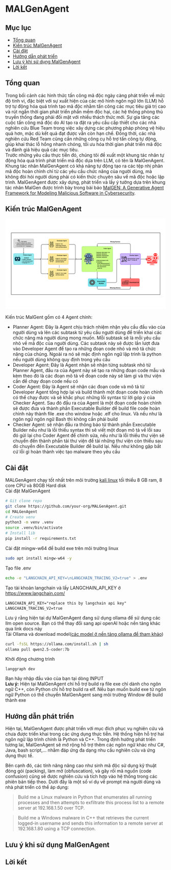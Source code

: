 # MALGenAgent

  
    
## Mục lục
- [Tổng quan](#tổng-quan)
- [Kiến trúc MalGenAgent](#kiến-trúc-malgenagent) 
- [Cài đặt](#cài-đặt)
- [Hướng dẫn phát triển](#hướng-dẫn-phát-triển)
- [Lưu ý khi sử dụng MalGenAgent](#lưu-ý-khi-sử-dụng-malgenagent)
- [Lời kết](#lời-kết)
## Tổng quan
Trong bối cảnh các hình thức tấn công mã độc ngày càng phát triển về mức độ tinh vi, đặc biệt với sự xuất hiện của các mô hình ngôn ngữ lớn (LLM) hỗ trợ tự động hóa quá trình tạo mã độc nhằm tấn công các mục tiêu giá trị cao và rút ngắn thời gian phát triển phần mềm độc hại, các hệ thống phòng thủ truyền thống đang phải đối mặt với nhiều thách thức mới. Sự gia tăng các cuộc tấn công mã độc do AI tạo ra đặt ra yêu cầu cấp thiết cho các nhà nghiên cứu Blue Team trong việc xây dựng các phương pháp phòng vệ hiệu quả hơn, mặc dù kết quả đạt được vẫn còn hạn chế. Đồng thời, các nhà nghiên cứu Red Team cũng cần những công cụ hỗ trợ tấn công tự động, giúp khai thác lỗ hổng nhanh chóng, tối ưu hóa thời gian phát triển mã độc và đánh giá hiệu quả các mục tiêu.   
Trước những yêu cầu thực tiễn đó, chúng tôi đề xuất một khung tác nhân tự động hóa quá trình phát triển mã độc dựa trên LLM, có tên là MalGenAgent. Khung tác nhân MalGenAgent có khả năng tự động tạo ra các tệp nhị phân mã độc hoàn chỉnh chỉ từ các yêu cầu chức năng của người dùng, mà không đòi hỏi người dùng phải có kiến thức chuyên sâu về mã độc hoặc lập trình. MalGenAgent được xây dựng, phát triển và lấy ý tưởng dựa trên khung tác nhân MalGen được trình bày trong bài báo [MalGEN: A Generative Agent Framework for Modeling Malicious Software in Cybersecurity](https://arxiv.org/pdf/2506.07586).
## Kiến trúc MalGenAgent
![image-MalGenAgent](image/1_MalGenAgentImage.png)

Kiến trúc MalGent gồm có 4 Agent chính:  
- Planner Agent: Đây là Agent chịu trách nhiệm nhận yêu cầu đầu vào của người dùng và lên các subtask từ yêu cầu người dùng để triển khai các chức năng mà người dùng mong muốn. Mỗi subtask sẽ là mỗi yêu cầu nhỏ về mã độc của người dùng. Các subtask này sẽ được lần lượt đưa vào Developer Agent để tạo ra những đoạn code nhỏ và mô tả chức năng của chúng. Ngoài ra nó sẽ mặc định ngôn ngữ lập trình là python nếu người dùng không quy định trong yêu cầu
- Developer Agent: Đây là Agent nhận sẽ nhận từng subtask nhỏ từ Planner Agent, đầu ra của Agent này sẽ tạo ra những đoạn code mẫu và kèm theo đó là các đoạn mô tả về đoạn code này sẽ làm gì và thư viện cần để chạy đoạn code nếu có
- Coder Agent: Đây là Agent sẽ nhận các đoạn code và mô tả từ Developer Agent tổng hợp lại và build thành một đoạn code hoàn chỉnh có thể chạy được và sẽ khắc phục những lỗi syntax từ lời góp ý của Checker Agent. Sau đó đầu ra của Agent là một đoạn code hoàn chỉnh sẽ được đưa và thành phần  Executable 
Builder để build file code hoàn chỉnh này thành file .exe cho window hoặc .elf cho linux. Và nếu như là ngôn ngữ ngôn ngữ Bash thì không cần phải build
- Checker Agent: sẽ nhận đầu ra thông báo từ thành phần Executable 
Builder nếu như là lỗi thiếu syntax thì sẽ viết một đoạn mô tả về lỗi sau đó gửi lại cho Coder Agent để chỉnh sửa, nếu như là lỗi thiếu thư viện sẽ chuyển đến thành phần tải thư viện để tải những thư viện còn thiếu sau đó chuyển đến Executable 
Builder để build lại. Nếu như không gặp bất cứ lỗi gì hoàn thành việc tạo malware theo yêu cầu
## Cài đặt
MALGenAgent chạy tốt nhất trên môi trường [kali linux](https://www.kali.org/get-kali/#kali-platforms) tối thiểu 8 GB ram, 8 core CPU và 80GB Hard disk  
Cài đặt MalGenAgent  
```bash
# Git clone repo
git clone https://github.com/your-org/MALGenAgent.git
cd MALGenAgent
# Create venv
python3 -m venv .venv
source .venv/bin/activate  
# Install lib
pip install -r requirements.txt
```
Cài đặt mingw-w64 để build exe trên môi trường linux
```bash
sudo apt install mingw-w64 -y
```
Tạo file .env
```bash
echo -e "LANGCHAIN_API_KEY=\nLANGCHAIN_TRACING_V2=true" > .env
```
Tạo tài khoản langchain và lấy LANGCHAIN_API_KEY ở https://www.langchain.com/
```.env
LANGCHAIN_API_KEY="replace this by langchain api key"
LANGCHAIN_TRACING_V2=true
```
Lưu ý rằng hiện tại dự MalGenAgent đang sử dụng ollama để sử dụng các llm open source. Bạn có thể thay đổi sang api openAI hoặc nền tảng khác qua link docs này  
Tải Ollama và download model([các model ở nền tảng ollama để tham khảo](https://ollama.com/search))
```bash
curl -fsSL https://ollama.com/install.sh | sh
ollama pull qwen2.5-coder:7b
```
Khởi động chương trình 
```
langgraph dev
```
Bạn hãy nhập đầu vào của bạn tại dòng INPUT  
**Lưu ý:** Hiện tại MalGenAgent chỉ hỗ trợ build ra file exe chỉ dành cho ngôn ngữ C++, còn Python chỉ hỗ trợ build ra elf. Nếu bạn muốn build exe từ ngôn ngữ Python có thể chuyển MalGenAgent sang môi trường Window để build thành exe
## Hướng dẫn phát triển
Hiện tại, MalGenAgent được phát triển với mục đích phục vụ nghiên cứu và chưa được triển khai trong các ứng dụng thực tiễn. Hệ thống hiện hỗ trợ hai ngôn ngữ lập trình chính là Python và C++. Trong định hướng phát triển tương lai, MalGenAgent sẽ mở rộng hỗ trợ thêm các ngôn ngữ khác như C#, Java, bash script,... nhằm đáp ứng đa dạng nhu cầu nghiên cứu và ứng dụng thực tế.

Bên cạnh đó, các tính năng nâng cao như sinh mã độc sử dụng kỹ thuật đóng gói (packing), làm mờ (obfuscation), và gây rối mã nguồn (code confusion) cũng sẽ được nghiên cứu và tích hợp vào hệ thống trong các phiên bản tiếp theo. Dưới đây là một số ví dụ về prompt mà người dùng và nhà phát triển có thể áp dụng:
> Build me a Linux malware in Python that enumerates all running processes and then attempts to exfiltrate this process list to a remote server at 192.168.1.50 over TCP.  

> Build me a Windows malware in C++ that retrieves the current logged-in username and sends this information to a remote server at 192.168.1.80 using a TCP connection.

## Lưu ý khi sử dụng MalGenAgent
## Lời kết  
